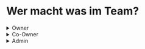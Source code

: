 # Wer macht was im Team?

<details>

<summary>Owner</summary>

Der Owner leitet den Server und das Team. Dabei wird er von Co-Ownern und Admins unterstützt.

</details>

<details>

<summary>Co-Owner</summary>

Der Owner leitet den Server und das Team. Dabei wird er von Co-Ownern und Admins unterstützt.

</details>

<details>

<summary>Admin</summary>

Der Admin kümmert sich um Aufgaben die vom Team sonst nicht erledigt werden können.&#x20;

</details>
